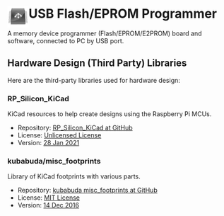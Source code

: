 # <img align="left" src="/images/icon.png" alt="usbflashprog" title="usbflashprog">USB Flash/EPROM Programmer

A memory device programmer (Flash/EPROM/E2PROM) board and software, connected to PC by USB port.

## Hardware Design (Third Party) Libraries

Here are the third-party libraries used for hardware design:

### RP\_Silicon\_KiCad

KiCad resources to help create designs using the Raspberry Pi MCUs.

- Repository: [RP_Silicon_KiCad at GitHub](https://github.com/HeadBoffin/RP_Silicon_KiCad)
- License: [Unlicensed License](https://github.com/HeadBoffin/RP_Silicon_KiCad/blob/main/LICENSE)
- Version: [28 Jan 2021](https://github.com/HeadBoffin/RP_Silicon_KiCad/commit/8ab84dd99d44e12403f169a6abfef67583b1366e)

### kubabuda/misc_footprints

Library of KiCad footprints with various parts.

- Repository: [kubabuda misc_footprints at GitHub](https://github.com/kubabuda/misc_footprints)
- License: [MIT License](https://github.com/kubabuda/misc_footprints/blob/master/LICENSE)
- Version: [14 Dec 2016](https://github.com/kubabuda/misc_footprints/commit/31a232318f7d07eec0757982b5a22035425aaf1b)
